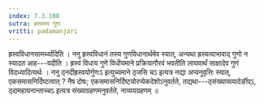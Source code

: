 ```yaml
---
index: 7.3.108
sutra: ह्रस्वस्य गुणः
vritti: padamanjari
---
```


 ह्रस्वविधानसामर्थ्यादिति । ननु ह्रस्वविधानं तस्य गुणविधानार्थमेव स्यात्, अन्यथा ह्रस्वत्वाभावाद् गुणो न स्यादत आह---यदीति । ह्रस्वं विधाय गुणे विधीयमाने प्रक्रियागौरवं भवतीति लाघवार्थं साक्षादेव गुणं विदध्यादित्यर्थः । ननु ठ्नदीह्रस्वयोर्गुणःऽ इत्युच्यमाने ठ्जसि चऽ इत्यत्र नद्या अप्यनुवृत्तिः स्यात्, एकसमासनिर्दिष्टत्वात् ? नैष दोषः; एकसमासनिर्दिष्टयोरप्येकदेशोऽनुवर्तते, तद्यथा---ठ्संख्याव्ययादेर्ङीप्ऽ, ठ्दामहायनान्ताच्चऽ इत्यत्र संख्याग्रहणमनुवर्तते, नाव्ययग्रहणम् ॥